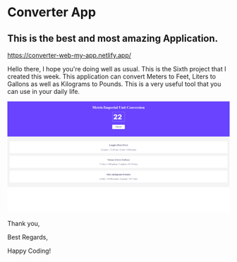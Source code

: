 # Converter App

## This is the best and most amazing Application.
https://converter-web-my-app.netlify.app/

Hello there,
I hope you're doing well as usual. This is the Sixth project that I created this week.
This application can convert Meters to Feet, Liters to Gallons as well as Kilograms to Pounds.
This is a very useful tool that you can use in your daily life.

![Alt text](Screenshot.png)

Thank you,

Best Regards,

Happy Coding!
